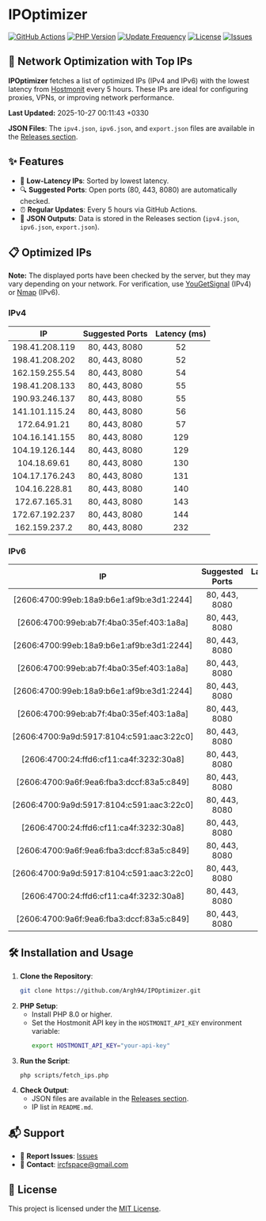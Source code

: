 # IPOptimizer

[![GitHub Actions](https://github.com/Argh94/IPOptimizer/workflows/IPOptimizer/badge.svg)](https://github.com/Argh94/IPOptimizer/actions)
[![PHP Version](https://img.shields.io/badge/PHP-8.0-blue)](https://www.php.net)
[![Update Frequency](https://img.shields.io/badge/Updates-Every%205%20Hours-green)](https://github.com/Argh94/IPOptimizer)
[![License](https://img.shields.io/badge/License-MIT-yellow)](https://opensource.org/licenses/MIT)
[![Issues](https://img.shields.io/github/issues/Argh94/IPOptimizer)](https://github.com/Argh94/IPOptimizer/issues)

## 🚀 Network Optimization with Top IPs

**IPOptimizer** fetches a list of optimized IPs (IPv4 and IPv6) with the lowest latency from [Hostmonit](https://hostmonit.com/) every 5 hours. These IPs are ideal for configuring proxies, VPNs, or improving network performance.

**Last Updated:** 2025-10-27 00:11:43 +0330

**JSON Files**: The `ipv4.json`, `ipv6.json`, and `export.json` files are available in the [Releases section](https://github.com/Argh94/IPOptimizer/releases).

## ✨ Features
- 📡 **Low-Latency IPs**: Sorted by lowest latency.
- 🔍 **Suggested Ports**: Open ports (80, 443, 8080) are automatically checked.
- ⏰ **Regular Updates**: Every 5 hours via GitHub Actions.
- 📄 **JSON Outputs**: Data is stored in the Releases section (`ipv4.json`, `ipv6.json`, `export.json`).

## 📋 Optimized IPs

**Note:** The displayed ports have been checked by the server, but they may vary depending on your network. For verification, use [YouGetSignal](https://www.yougetsignal.com/tools/open-ports/) (IPv4) or [Nmap](https://nmap.org/) (IPv6).

### IPv4
| IP | Suggested Ports | Latency (ms) |
|:---:|:---------------:|:------------:|
| 198.41.208.119 | 80, 443, 8080 | 52 |
| 198.41.208.202 | 80, 443, 8080 | 52 |
| 162.159.255.54 | 80, 443, 8080 | 54 |
| 198.41.208.133 | 80, 443, 8080 | 55 |
| 190.93.246.137 | 80, 443, 8080 | 55 |
| 141.101.115.24 | 80, 443, 8080 | 56 |
| 172.64.91.21 | 80, 443, 8080 | 57 |
| 104.16.141.155 | 80, 443, 8080 | 129 |
| 104.19.126.144 | 80, 443, 8080 | 129 |
| 104.18.69.61 | 80, 443, 8080 | 130 |
| 104.17.176.243 | 80, 443, 8080 | 131 |
| 104.16.228.81 | 80, 443, 8080 | 140 |
| 172.67.165.31 | 80, 443, 8080 | 143 |
| 172.67.192.237 | 80, 443, 8080 | 144 |
| 162.159.237.2 | 80, 443, 8080 | 232 |

### IPv6
| IP | Suggested Ports | Latency (ms) |
|:---:|:---------------:|:------------:|
| [2606:4700:99eb:18a9:b6e1:af9b:e3d1:2244] | 80, 443, 8080 | 3 |
| [2606:4700:99eb:ab7f:4ba0:35ef:403:1a8a] | 80, 443, 8080 | 3 |
| [2606:4700:99eb:18a9:b6e1:af9b:e3d1:2244] | 80, 443, 8080 | 3 |
| [2606:4700:99eb:ab7f:4ba0:35ef:403:1a8a] | 80, 443, 8080 | 3 |
| [2606:4700:99eb:18a9:b6e1:af9b:e3d1:2244] | 80, 443, 8080 | 3 |
| [2606:4700:99eb:ab7f:4ba0:35ef:403:1a8a] | 80, 443, 8080 | 3 |
| [2606:4700:9a9d:5917:8104:c591:aac3:22c0] | 80, 443, 8080 | 4 |
| [2606:4700:24:ffd6:cf11:ca4f:3232:30a8] | 80, 443, 8080 | 4 |
| [2606:4700:9a6f:9ea6:fba3:dccf:83a5:c849] | 80, 443, 8080 | 4 |
| [2606:4700:9a9d:5917:8104:c591:aac3:22c0] | 80, 443, 8080 | 4 |
| [2606:4700:24:ffd6:cf11:ca4f:3232:30a8] | 80, 443, 8080 | 4 |
| [2606:4700:9a6f:9ea6:fba3:dccf:83a5:c849] | 80, 443, 8080 | 4 |
| [2606:4700:9a9d:5917:8104:c591:aac3:22c0] | 80, 443, 8080 | 4 |
| [2606:4700:24:ffd6:cf11:ca4f:3232:30a8] | 80, 443, 8080 | 4 |
| [2606:4700:9a6f:9ea6:fba3:dccf:83a5:c849] | 80, 443, 8080 | 4 |

## 🛠️ Installation and Usage
1. **Clone the Repository**:
   ```bash
   git clone https://github.com/Argh94/IPOptimizer.git
   ```
2. **PHP Setup**:
   - Install PHP 8.0 or higher.
   - Set the Hostmonit API key in the `HOSTMONIT_API_KEY` environment variable:
     ```bash
     export HOSTMONIT_API_KEY="your-api-key"
     ```
3. **Run the Script**:
   ```bash
   php scripts/fetch_ips.php
   ```
4. **Check Output**:
   - JSON files are available in the [Releases section](https://github.com/Argh94/IPOptimizer/releases).
   - IP list in `README.md`.

## 📬 Support
- 🐛 **Report Issues**: [Issues](https://github.com/Argh94/IPOptimizer/issues)
- 📧 **Contact**: [ircfspace@gmail.com](mailto:ircfspace@gmail.com)

## 📄 License
This project is licensed under the [MIT License](https://github.com/Argh94/HandWave/blob/main/LICENCE).
